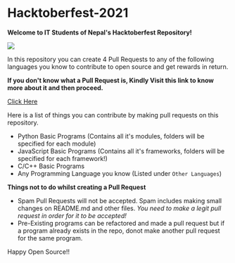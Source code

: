# Hacktoberfest-2021

**Welcome to IT Students of Nepal's Hacktoberfest Repository!**

![](https://cdn.discordapp.com/attachments/834465205265236021/890556542892507146/Frame_83.jpg)

In this repository you can create 4 Pull Requests to any of the following languages you know to contribute to open source and get rewards in return.

**If you don't know what a Pull Request is, Kindly Visit this link to know more about it and then proceed.**

[Click Here](https://opensource.com/article/19/7/create-pull-request-github)

Here is a list of things you can contribute by making pull requests on this repository.

- Python Basic Programs (Contains all it's modules, folders will be specified for each module)
- JavaScript Basic Programs (Contains all it's frameworks, folders will be specified for each framework!)
- C/C++ Basic Programs
- Any Programming Language you know (Listed under `Other Languages`)

**Things not to do whilst creating a Pull Request**

- Spam Pull Requests will not be accepted. Spam includes making small changes on README.md and other files. _You need to make a legit pull request in order for it to be accepted!_
- Pre-Existing programs can be refactored and made a pull request but if a program already exists in the repo, donot make another pull request for the same program.

Happy Open Source!!

